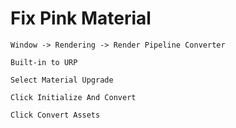 # Fix Pink Material

```
Window -> Rendering -> Render Pipeline Converter
```

```
Built-in to URP 

Select Material Upgrade 

Click Initialize And Convert

Click Convert Assets
```
